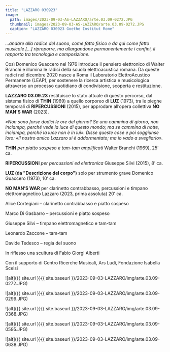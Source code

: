 ```yaml
---
title: "LAZZARO 030923"
image:
  path: images/2023-09-03-AS-LAZZARO/arte.03.09-0272.JPG
  thumbnail: images/2023-09-03-AS-LAZZARO/arte.03.09-0272.JPG
  caption: "LAZZARO 030923 Goethe Institut Rome"
---
```


_...andare alla radice del suono, come fatto fisico e da qui come fatto musicale [...] riproporre, ma allargandone permanentemente i confini, il rapporto tra tecnologia e composizione._

Così Domenico Guaccero nel 1976 introduce il pensiero elettronico di Walter Branchi e illumina le radici della scuola elettroacustica romana. Da queste radici nel dicembre 2020 nasce a Roma il Laboratorio ElettroAcustico Permanente (LEAP), per sostenere la ricerca artistica e musicologica attraverso un processo quotidiano di condivisione, scoperta e restituzione.

**LAZZARO 03.09.23** restituisce lo stato attuale di questo percorso, dal sistema fisico di **THIN** (1969) a quello corporeo di **LUZ** (1973), tra le pieghe temporali di **RIPERCUSSIONI** (2015), per approdare all’opera collettiva **NO MAN'S WAR** (2023).

_«Non sono forse dodici le ore del giorno? Se uno cammina di giorno, non inciampa, perché vede la luce di questo mondo; ma se cammina di notte, inciampa, perché la luce non è in lui». Disse queste cose e poi soggiunse loro: «Il nostro amico Lazzaro si è addormentato; ma io vado a svegliarlo»._

**THIN**
_per piatto sospeso e tam-tam amplificati_
Walter Branchi (1969), 25’ ca.

**RIPERCUSSIONI**
_per percussioni ed elettronica_
Giuseppe Silvi (2015), 8’ ca.

**LUZ (da "Descrizione del corpo")**
solo per strumento grave Domenico Guaccero (1973), 10’ ca.

**NO MAN’S WAR**
per clarinetto contrabbasso, percussioni e timpano elettromagnetico Lazzaro (2023, prima assoluta) 20’ ca.

Alice Cortegiani – clarinetto contrabbasso e piatto sospeso

Marco Di Gasbarro – percussioni e piatto sospeso

Giuseppe Silvi – timpano elettromagnetico e tam-tam

Leonardo Zaccone – tam-tam

Davide Tedesco – regia del suono

In riflesso una scultura di Fabio Giorgi Alberti

Con il supporto di Centro Ricerche Musicali, Ars Ludi, Fondazione Isabella Scelsi

![alt]({{ site.url }}{{ site.baseurl }}/2023-09-03-LAZZARO/img/arte.03.09-0272.JPG)

![alt]({{ site.url }}{{ site.baseurl }}/2023-09-03-LAZZARO/img/arte.03.09-0299.JPG)

![alt]({{ site.url }}{{ site.baseurl }}/2023-09-03-LAZZARO/img/arte.03.09-0368.JPG)

![alt]({{ site.url }}{{ site.baseurl }}/2023-09-03-LAZZARO/img/arte.03.09-0595.JPG)

![alt]({{ site.url }}{{ site.baseurl }}/2023-09-03-LAZZARO/img/arte.03.09-0638.JPG)
